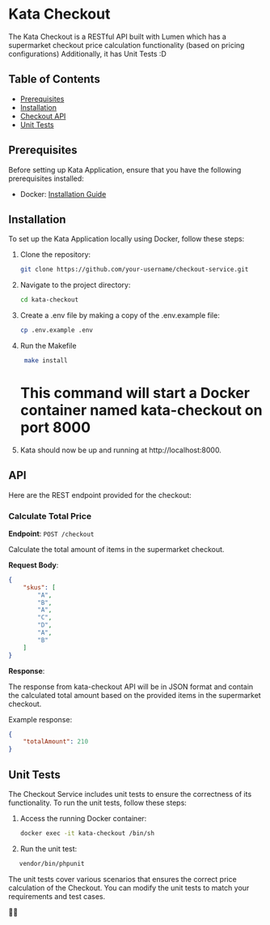 # Kata Checkout

The Kata Checkout is a RESTful API built with Lumen which has a supermarket checkout price calculation functionality (based on pricing configurations) 
Additionally, it has Unit Tests :D

## Table of Contents

- [Prerequisites](#prerequisites)
- [Installation](#installation)
- [Checkout API](#API)
- [Unit Tests](#unit-tests)

## Prerequisites

Before setting up Kata Application, ensure that you have the following prerequisites installed:

- Docker: [Installation Guide](https://docs.docker.com/get-docker/)

## Installation

To set up the Kata Application locally using Docker, follow these steps:

1. Clone the repository:

   ```bash
   git clone https://github.com/your-username/checkout-service.git

2. Navigate to the project directory:
    ```bash
    cd kata-checkout
3. Create a .env file by making a copy of the .env.example file:
   ```bash
   cp .env.example .env
   ```
4. Run the Makefile
   ```bash
    make install
   ```
   # This command will start a Docker container named kata-checkout on port 8000
5. Kata should now be up and running at http://localhost:8000.

## API

Here are the REST endpoint provided for the checkout:

### Calculate Total Price

**Endpoint**: `POST /checkout`

Calculate the total amount of items in the supermarket checkout.

**Request Body**:

```json
{
    "skus": [
        "A",
        "B",
        "A",
        "C",
        "D",
        "A",
        "B"
    ]
}
```
**Response**:

The response from kata-checkout API will be in JSON format and contain the calculated total amount based on the provided items in the supermarket checkout.

Example response:

```json
{
    "totalAmount": 210
}
```
## Unit Tests

The Checkout Service includes unit tests to ensure the correctness of its functionality. To run the unit tests, follow these steps:

1. Access the running Docker container:

   ```bash
   docker exec -it kata-checkout /bin/sh
   
2. Run the unit test:
```bash
   vendor/bin/phpunit
```
The unit tests cover various scenarios that ensures the correct price calculation of the Checkout. 
You can modify the unit tests to match your requirements and test cases.

💃🕺
